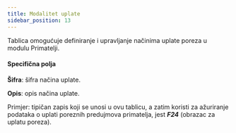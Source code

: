 ```yaml
---
title: Modalitet uplate
sidebar_position: 13
---
```


Tablica omogućuje definiranje i upravljanje načinima uplate poreza u modulu Primatelji.

#### Specifična polja

**Šifra**: šifra načina uplate.

**Opis**: opis načina uplate.

Primjer: tipičan zapis koji se unosi u ovu tablicu, a zatim koristi za ažuriranje podataka o uplati poreznih predujmova primatelja, jest ***F24*** (obrazac za uplatu poreza).
